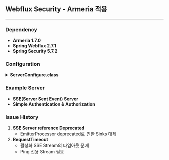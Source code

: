 ## Webflux Security - Armeria 적용
------
### Dependency
- **Armeria 1.7.0**
- **Spring Webflux 2.7.1**
- **Spring Security 5.7.2**

### Configuration
<details>
  <summary><b>ServerConfigure.class</b>
  </summary>

```java
@Configuration
public class ServerConfigure {

    @Bean
    public static EventLoopGroup eventLoopGroup() {
        // armeria eventloop 설정
        return EventLoopGroups.newEventLoopGroup(Flags.numCommonWorkers(), "stem-webflux-worker");
    }

    @Bean
    public static BlockingTaskExecutor blockingTaskExecutor() {
        // armeria blocking worker 설정
        return BlockingTaskExecutor.builder()
                .threadNamePrefix("stem-webflux-blocking-thread")
                .numThreads(Flags.numCommonBlockingTaskThreads()).build();
    }

    @Bean
    public ArmeriaServerConfigurator armeriaServerConfigurator() {
        return serverBuilder -> {
            // 이벤트 루프 스레드 지정
            serverBuilder.workerGroup(eventLoopGroup(), true)
                    .startStopExecutor(CommonPools.workerGroup());

            serverBuilder.blockingTaskExecutor(blockingTaskExecutor().unwrap(), true);

            serverBuilder.requestIdGenerator(RequestId::random);
            serverBuilder.decorator(LoggingService.newDecorator());

            // 60초 타임아웃
            serverBuilder.idleTimeout(Duration.ofSeconds(60));
            serverBuilder.requestTimeout(Duration.ofSeconds(60));

            serverBuilder.decorator(EncodingService.newDecorator());
            serverBuilder.decorator(ContentPreviewingService.newDecorator(Integer.MAX_VALUE, StandardCharsets.UTF_8));
            serverBuilder.decorator(DecodingService.newDecorator());

            serverBuilder.decorator(CorsService.builderForAnyOrigin().newDecorator());

            //노출 제한 헤더 off
            serverBuilder.disableServerHeader();
            serverBuilder.disableDateHeader();
        };
    }

    @Bean
    public DocServiceConfigurator docServiceConfigurator() {
        return docServiceBuilder -> {
            // 웹 클라이언트 설정
        };
    }
}
```      
</details>

### Example Server
- **SSE(Server Sent Event) Server**
- **Simple Authentication & Authorization**

### Issue History
1. **SSE Server reference Deprecated**
    - EmitterProcessor deprecated로 인한 Sinks 대체
2. **RequestTimeout**
    - 활성화 SSE Stream의 타임아웃 문제
    - Ping 전용 Stream 필요

    